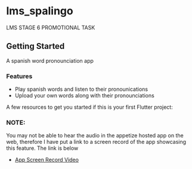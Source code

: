 # lms_spalingo

LMS STAGE 6 PROMOTIONAL TASK

## Getting Started

A spanish word pronounciation app

### Features
- Play spanish words and listen to their pronounications
- Upload your own words along with their pronounciations

A few resources to get you started if this is your first Flutter project:

### NOTE:
You may not be able to hear the audio in the appetize hosted app on the web, therefore I
have put a link to a screen record of the app showcasing this feature. The link is below

- [App Screen Record Video](https://docs.flutter.dev/get-started/codelab)
